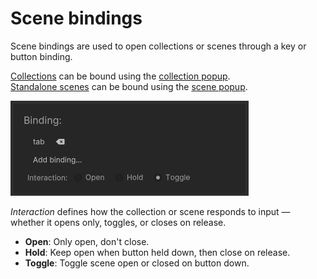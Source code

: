 # Scene bindings

Scene bindings are used to open collections or scenes through a key or button binding.

[Collections](Scene%20collections.md) can be bound using the [collection popup](Scene%20manager%20window.md#collection-popup).\
[Standalone scenes](Standalone%20scenes.md) can be bound using the [scene popup](Scene%20manager%20window.md#scene-popup).

![](../image/scene-bindings.png)

_Interaction_ defines how the collection or scene responds to input — whether it opens only, toggles, or closes on release.
* **Open**: Only open, don't close.
* **Hold**: Keep open when button held down, then close on release.
* **Toggle**: Toggle scene open or closed on button down.

